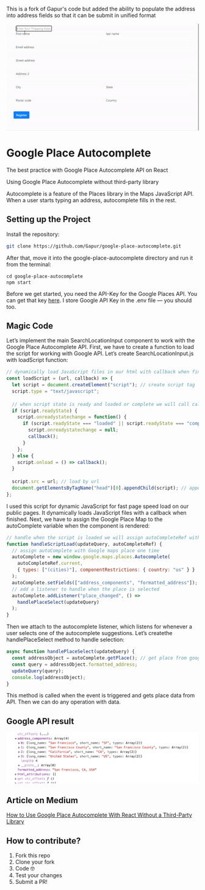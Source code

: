 <p> This is a fork of Gapur's code but added the ability to populate the address into address fields so that it can be submit in unified format</p>

<p align="center">
  <img width="700"src="https://github.com/mattjohnpowell/google-place-autocomplete/blob/master/ezgif.com-gif-maker.gif">
</p>

# Google Place Autocomplete

The best practice with Google Place Autocomplete API on React

Using Google Place Autocomplete without third-party library

Autocomplete is a feature of the Places library in the Maps JavaScript API. When a user starts typing an address, autocomplete fills in the rest.

## Setting up the Project

Install the repository:
```sh
git clone https://github.com/Gapur/google-place-autocomplete.git
```

After that, move it into the google-place-autocomplete directory and run it from the terminal:
```
cd google-place-autocomplete
npm start
```

Before we get started, you need the API-Key for the Google Places API. You can get that key [here](https://developers.google.com/maps/documentation/javascript/places-autocomplete). I store Google API Key in the .env file — you should too.

## Magic Code

Let’s implement the main SearchLocationInput component to work with the Google Place Autocomplete API. First, we have to create a function to load the script for working with Google API. Let’s create SearchLocationInput.js with loadScript function:

```js
// dynamically load JavaScript files in our html with callback when finished
const loadScript = (url, callback) => {
  let script = document.createElement("script"); // create script tag
  script.type = "text/javascript";

  // when script state is ready and loaded or complete we will call callback
  if (script.readyState) {
    script.onreadystatechange = function() {
      if (script.readyState === "loaded" || script.readyState === "complete") {
        script.onreadystatechange = null;
        callback();
      }
    };
  } else {
    script.onload = () => callback();
  }

  script.src = url; // load by url
  document.getElementsByTagName("head")[0].appendChild(script); // append to head
};
```

I used this script for dynamic JavaScript for fast page speed load on our public pages. It dynamically loads JavaScript files with a callback when finished. Next, we have to assign the Google Place Map to the autoComplete variable when the component is rendered:

```js
// handle when the script is loaded we will assign autoCompleteRef with google maps place autocomplete
function handleScriptLoad(updateQuery, autoCompleteRef) {
  // assign autoComplete with Google maps place one time
  autoComplete = new window.google.maps.places.Autocomplete(
    autoCompleteRef.current,
    { types: ["(cities)"], componentRestrictions: { country: "us" } }
  );
  autoComplete.setFields(["address_components", "formatted_address"]); // specify what properties we will get from API
  // add a listener to handle when the place is selected
  autoComplete.addListener("place_changed", () =>
    handlePlaceSelect(updateQuery)
  );
}
```

Then we attach to the autocomplete listener, which listens for whenever a user selects one of the autocomplete suggestions. Let’s createthe handlePlaceSelect method to handle selection:

```js
async function handlePlaceSelect(updateQuery) {
  const addressObject = autoComplete.getPlace(); // get place from google api
  const query = addressObject.formatted_address;
  updateQuery(query);
  console.log(addressObject);
}
```

This method is called when the event is triggered and gets place data from API. Then we can do any operation with data.

## Google API result

<p align="center">
  <img width="800"src="https://github.com/Gapur/google-place-autocomplete/blob/master/public/result.png">
</p>

## Article on Medium

[How to Use Google Place Autocomplete With React Without a Third-Party Library](https://medium.com/better-programming/the-best-practice-with-google-place-autocomplete-api-on-react-939211e8b4ce)

## How to contribute?

1. Fork this repo
2. Clone your fork
3. Code 🤓
4. Test your changes
5. Submit a PR!
